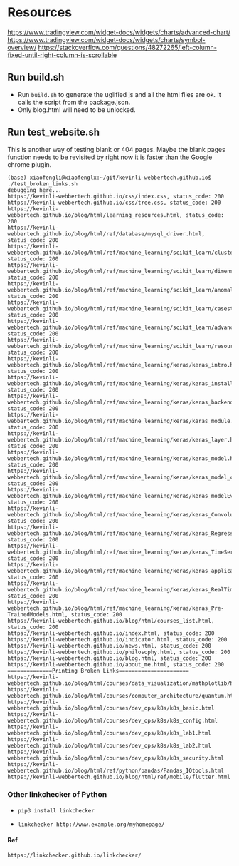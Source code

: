 # Resources

https://www.tradingview.com/widget-docs/widgets/charts/advanced-chart/
https://www.tradingview.com/widget-docs/widgets/charts/symbol-overview/
https://stackoverflow.com/questions/48272265/left-column-fixed-until-right-column-is-scrollable

## Run build.sh

* Run `build.sh` to generate the uglified js and all the html files are ok.
  It calls the script from the package.json.
* Only blog.html will need to be unlocked.

## Run test_website.sh

This is another way of testing blank or 404 pages. Maybe the blank pages function needs to be revisited by right now it is faster than the Google chrome plugin.

```shell
(base) xiaofengli@xiaofenglx:~/git/kevinli-webbertech.github.io$ ./test_broken_links.sh 
debugging here...
https://kevinli-webbertech.github.io/css/index.css, status_code: 200
https://kevinli-webbertech.github.io/css/tree.css, status_code: 200
https://kevinli-webbertech.github.io/blog/html/learning_resources.html, status_code: 200
https://kevinli-webbertech.github.io/blog/html/ref/database/mysql_driver.html, status_code: 200
https://kevinli-webbertech.github.io/blog/html/ref/machine_learning/scikit_learn/clustering.html, status_code: 200
https://kevinli-webbertech.github.io/blog/html/ref/machine_learning/scikit_learn/dimensionality_reduction.html, status_code: 200
https://kevinli-webbertech.github.io/blog/html/ref/machine_learning/scikit_learn/anomaly_detection.html, status_code: 200
https://kevinli-webbertech.github.io/blog/html/ref/machine_learning/scikit_learn/casestudies.html, status_code: 200
https://kevinli-webbertech.github.io/blog/html/ref/machine_learning/scikit_learn/advanced_topics.html, status_code: 200
https://kevinli-webbertech.github.io/blog/html/ref/machine_learning/scikit_learn/resources.html, status_code: 200
https://kevinli-webbertech.github.io/blog/html/ref/machine_learning/keras/keras_intro.html, status_code: 200
https://kevinli-webbertech.github.io/blog/html/ref/machine_learning/keras/keras_installation.html, status_code: 200
https://kevinli-webbertech.github.io/blog/html/ref/machine_learning/keras/keras_backendConfiguration.html, status_code: 200
https://kevinli-webbertech.github.io/blog/html/ref/machine_learning/keras/keras_module.html, status_code: 200
https://kevinli-webbertech.github.io/blog/html/ref/machine_learning/keras/keras_layer.html, status_code: 200
https://kevinli-webbertech.github.io/blog/html/ref/machine_learning/keras/keras_model.html, status_code: 200
https://kevinli-webbertech.github.io/blog/html/ref/machine_learning/keras/keras_model_compilation.html, status_code: 200
https://kevinli-webbertech.github.io/blog/html/ref/machine_learning/keras/keras_modelEvalAndPrediction.html, status_code: 200
https://kevinli-webbertech.github.io/blog/html/ref/machine_learning/keras/keras_ConvolutionNeuralNetwork.html, status_code: 200
https://kevinli-webbertech.github.io/blog/html/ref/machine_learning/keras/keras_RegressionPrediction_MPL.html, status_code: 200
https://kevinli-webbertech.github.io/blog/html/ref/machine_learning/keras/keras_TimeSeriesPrediction_LSTM_RNN.html, status_code: 200
https://kevinli-webbertech.github.io/blog/html/ref/machine_learning/keras/keras_application.html, status_code: 200
https://kevinli-webbertech.github.io/blog/html/ref/machine_learning/keras/keras_RealTimePrediction_ResNet_Model.html, status_code: 200
https://kevinli-webbertech.github.io/blog/html/ref/machine_learning/keras/keras_Pre-TrainedModels.html, status_code: 200
https://kevinli-webbertech.github.io/blog/html/courses_list.html, status_code: 200
https://kevinli-webbertech.github.io/index.html, status_code: 200
https://kevinli-webbertech.github.io/indicator.html, status_code: 200
https://kevinli-webbertech.github.io/news.html, status_code: 200
https://kevinli-webbertech.github.io/philosophy.html, status_code: 200
https://kevinli-webbertech.github.io/blog.html, status_code: 200
https://kevinli-webbertech.github.io/about_me.html, status_code: 200
==============Printing Broken Links======================
https://kevinli-webbertech.github.io/blog/html/courses/data_visualization/mathplotlib/homework/homework2.html
https://kevinli-webbertech.github.io/blog/html/courses/computer_architecture/quantum.html
https://kevinli-webbertech.github.io/blog/html/courses/dev_ops/k8s/k8s_basic.html
https://kevinli-webbertech.github.io/blog/html/courses/dev_ops/k8s/k8s_config.html
https://kevinli-webbertech.github.io/blog/html/courses/dev_ops/k8s/k8s_lab1.html
https://kevinli-webbertech.github.io/blog/html/courses/dev_ops/k8s/k8s_lab2.html
https://kevinli-webbertech.github.io/blog/html/courses/dev_ops/k8s/k8s_security.html
https://kevinli-webbertech.github.io/blog/html/ref/python/pandas/Pandas_IOtools.html
https://kevinli-webbertech.github.io/blog/html/ref/mobile/flutter.html
```

### Other linkchecker of Python

* `pip3 install linkchecker`

* `linkchecker http://www.example.org/myhomepage/`

#### Ref

`https://linkchecker.github.io/linkchecker/`